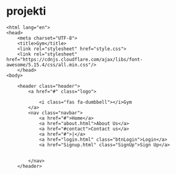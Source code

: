 # projekti<span style="font-family: verdana, geneva, sans-serif;"><!DOCTYPE html>
    <html lang="en">
    <head>
        <meta charset="UTF-8">
        <title>Gym</title>
        <link rel="stylesheet" href="style.css">
        <link rel="stylesheet" href="https://cdnjs.cloudflare.com/ajax/libs/font-awesome/5.15.4/css/all.min.css"/>
        </head>
    <body>
        
        <header class="header">
            <a href="#" class="logo">
           
                <i class="fas fa-dumbbell"></i>Gym
            </a>
            <nav class="navbar">
                <a href="#">Home</a>
                <a href="about.html">About Us</a>
                <a href="#contact">Contact us</a>
                <a href="#">|</a>
                <a href="login.html" class="btnLogin">Login</a>
                <a href="Signup.html" class="SignUp">Sign Up</a>
                
                
            </nav>
        </header>
    
